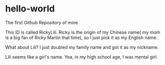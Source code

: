 # hello-world
The first Github Repository of mine

This ID is called RickyLili. Ricky is the origin of my Chinese name( my mom is a big fan of Ricky Martin that time), so I just pick it as my English name.

What about Lili? I just doubled my family name and got it as my nickname.

Lili seems like a girl's name. Yea, in my high school age, I was mental girl.
